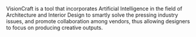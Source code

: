 
VisionCraft is a tool that incorporates Artificial Intelligence in the field of Architecture and Interior Design to smartly solve the pressing industry issues, and promote collaboration among vendors, thus allowing designers to focus on producing creative outputs.
